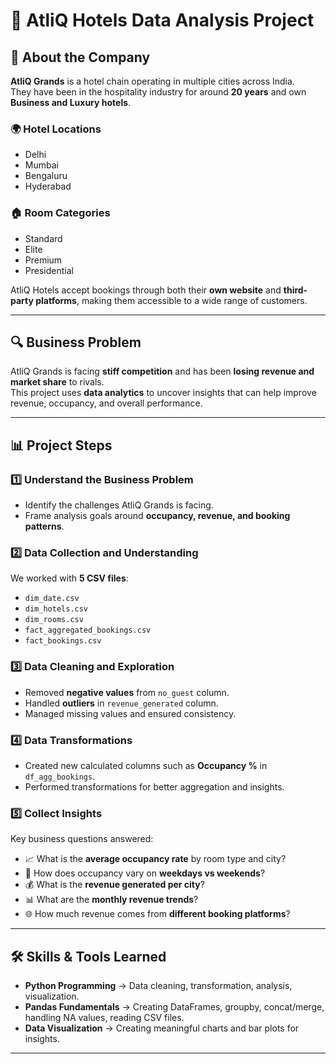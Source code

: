 # 🏨 AtliQ Hotels Data Analysis Project

## 📌 About the Company
**AtliQ Grands** is a hotel chain operating in multiple cities across India.  
They have been in the hospitality industry for around **20 years** and own **Business and Luxury hotels**.

### 🌍 Hotel Locations
- Delhi  
- Mumbai  
- Bengaluru  
- Hyderabad  

### 🏠 Room Categories
- Standard  
- Elite  
- Premium  
- Presidential  

AtliQ Hotels accept bookings through both their **own website** and **third-party platforms**, making them accessible to a wide range of customers.

---

## 🔍 Business Problem
AtliQ Grands is facing **stiff competition** and has been **losing revenue and market share** to rivals.  
This project uses **data analytics** to uncover insights that can help improve revenue, occupancy, and overall performance.  

---

## 📊 Project Steps

### 1️⃣ Understand the Business Problem  
- Identify the challenges AtliQ Grands is facing.  
- Frame analysis goals around **occupancy, revenue, and booking patterns**.  

### 2️⃣ Data Collection and Understanding  
We worked with **5 CSV files**:  
- `dim_date.csv`  
- `dim_hotels.csv`  
- `dim_rooms.csv`  
- `fact_aggregated_bookings.csv`  
- `fact_bookings.csv`  

### 3️⃣ Data Cleaning and Exploration  
- Removed **negative values** from `no_guest` column.  
- Handled **outliers** in `revenue_generated` column.  
- Managed missing values and ensured consistency.  

### 4️⃣ Data Transformations  
- Created new calculated columns such as **Occupancy %** in `df_agg_bookings`.  
- Performed transformations for better aggregation and insights.  

### 5️⃣ Collect Insights  
Key business questions answered:  
- 📈 What is the **average occupancy rate** by room type and city?  
- 📅 How does occupancy vary on **weekdays vs weekends**?  
- 💰 What is the **revenue generated per city**?  
- 📊 What are the **monthly revenue trends**?  
- 🌐 How much revenue comes from **different booking platforms**?  

---

## 🛠 Skills & Tools Learned
- **Python Programming** → Data cleaning, transformation, analysis, visualization.  
- **Pandas Fundamentals** → Creating DataFrames, groupby, concat/merge, handling NA values, reading CSV files.  
- **Data Visualization** → Creating meaningful charts and bar plots for insights.  

---


